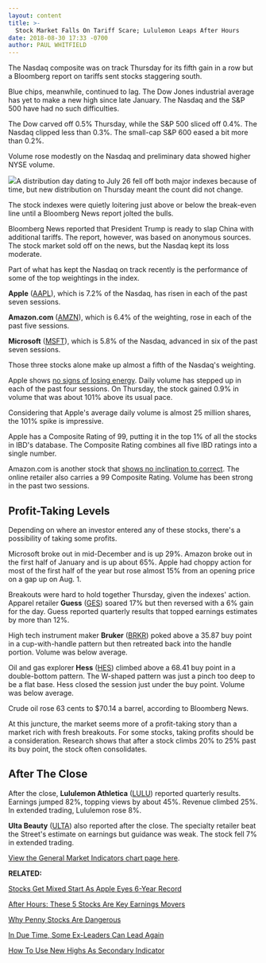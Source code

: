 ```yaml
---
layout: content
title: >-
  Stock Market Falls On Tariff Scare; Lululemon Leaps After Hours
date: 2018-08-30 17:33 -0700
author: PAUL WHITFIELD
---
```






The Nasdaq composite was on track Thursday for its fifth gain in a row but a Bloomberg report on tariffs sent stocks staggering south.




Blue chips, meanwhile, continued to lag. The Dow Jones industrial average has yet to make a new high since late January. The Nasdaq and the S&P 500 have had no such difficulties.


The Dow carved off 0.5% Thursday, while the S&P 500 sliced off 0.4%. The Nasdaq clipped less than 0.3%. The small-cap S&P 600 eased a bit more than 0.2%.


Volume rose modestly on the Nasdaq and preliminary data showed higher NYSE volume.


![](https://www.investors.com/wp-content/uploads/2018/08/MP083018-267x300.jpg)A distribution day dating to July 26 fell off both major indexes because of time, but new distribution on Thursday meant the count did not change.


The stock indexes were quietly loitering just above or below the break-even line until a Bloomberg News report jolted the bulls.


Bloomberg News reported that President Trump is ready to slap China with additional tariffs. The report, however, was based on anonymous sources. The stock market sold off on the news, but the Nasdaq kept its loss moderate.


Part of what has kept the Nasdaq on track recently is the performance of some of the top weightings in the index.


**Apple** ([AAPL](https://research.investors.com/quote.aspx?symbol=AAPL)), which is 7.2% of the Nasdaq, has risen in each of the past seven sessions.


**Amazon.com** ([AMZN](https://research.investors.com/quote.aspx?symbol=AMZN)), which is 6.4% of the weighting, rose in each of the past five sessions.


**Microsoft** ([MSFT](https://research.investors.com/quote.aspx?symbol=MSFT)), which is 5.8% of the Nasdaq, advanced in six of the past seven sessions.


Those three stocks alone make up almost a fifth of the Nasdaq's weighting.


Apple shows [no signs of losing energy](https://www.investors.com/news/technology/click/apple-stock-record-iphone-event/). Daily volume has stepped up in each of the past four sessions. On Thursday, the stock gained 0.9% in volume that was about 101% above its usual pace.


Considering that Apple's average daily volume is almost 25 million shares, the 101% spike is impressive.


Apple has a Composite Rating of 99, putting it in the top 1% of all the stocks in IBD's database. The Composite Rating combines all five IBD ratings into a single number.


Amazon.com is another stock that [shows no inclination to correct](https://www.investors.com/news/technology/amazon-stock/). The online retailer also carries a 99 Composite Rating. Volume has been strong in the past two sessions.


Profit-Taking Levels
--------------------


Depending on where an investor entered any of these stocks, there's a possibility of taking some profits.


Microsoft broke out in mid-December and is up 29%. Amazon broke out in the first half of January and is up about 65%. Apple had choppy action for most of the first half of the year but rose almost 15% from an opening price on a gap up on Aug. 1.


Breakouts were hard to hold together Thursday, given the indexes' action. Apparel retailer **Guess** ([GES](https://research.investors.com/quote.aspx?symbol=GES)) soared 17% but then reversed with a 6% gain for the day. Guess reported quarterly results that topped earnings estimates by more than 12%.


High tech instrument maker **Bruker** ([BRKR](https://research.investors.com/quote.aspx?symbol=BRKR)) poked above a 35.87 buy point in a cup-with-handle pattern but then retreated back into the handle portion. Volume was below average.


Oil and gas explorer **Hess** ([HES](https://research.investors.com/quote.aspx?symbol=HES)) climbed above a 68.41 buy point in a double-bottom pattern. The W-shaped pattern was just a pinch too deep to be a flat base. Hess closed the session just under the buy point. Volume was below average.


Crude oil rose 63 cents to $70.14 a barrel, according to Bloomberg News.


At this juncture, the market seems more of a profit-taking story than a market rich with fresh breakouts. For some stocks, taking profits should be a consideration. Research shows that after a stock climbs 20% to 25% past its buy point, the stock often consolidates.


After The Close
---------------


After the close, **Lululemon Athletica** ([LULU](https://research.investors.com/quote.aspx?symbol=LULU)) reported quarterly results. Earnings jumped 82%, topping views by about 45%. Revenue climbed 25%. In extended trading, Lululemon rose 8%.


**Ulta Beauty** ([ULTA](https://research.investors.com/quote.aspx?symbol=ULTA)) also reported after the close. The specialty retailer beat the Street's estimate on earnings but guidance was weak. The stock fell 7% in extended trading.


[View the General Market Indicators chart page here](https://www.investors.com/wp-content/uploads/2018/08/IBD3008152527GMI.pdf).


**RELATED:**


[Stocks Get Mixed Start As Apple Eyes 6-Year Record](https://www.investors.com/market-trend/stock-market-today/stock-futures-chip-stock/)


[After Hours: These 5 Stocks Are Key Earnings Movers](https://www.investors.com/market-trend/stock-market-today/dow-futures-trump-trade-war-lululemon-earnings-ulta-zuora-nutanix/)


[Why Penny Stocks Are Dangerous](https://www.investors.com/how-to-invest/investors-corner/how-to-trade-stocks-why-most-penny-stocks-fail-to-make-investors-rich/)


[In Due Time, Some Ex-Leaders Can Lead Again](https://www.investors.com/stock-lists/new-highs/new-highs-leaders/)


[How To Use New Highs As Secondary Indicator](https://www.investors.com/how-to-invest/investors-corner/stock-market-indicator/)




